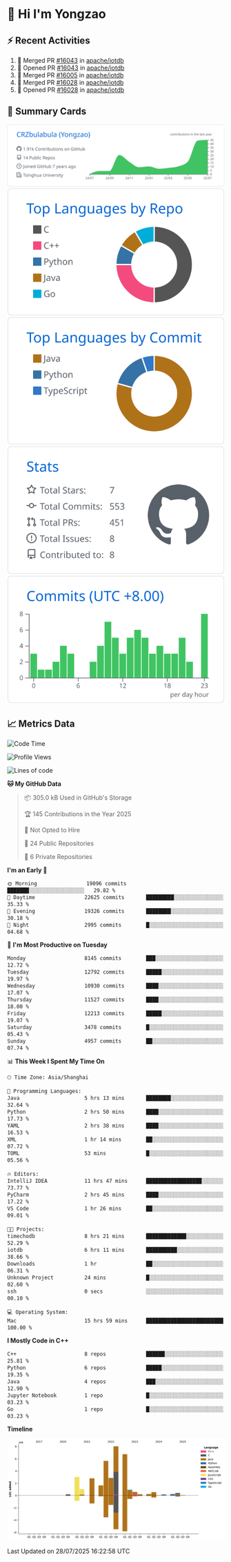 # 👋 Hi I'm Yongzao

## ⚡ Recent Activities
<!--START_SECTION:activity-->
1. 🎉 Merged PR [#16043](https://github.com/apache/iotdb/pull/16043) in [apache/iotdb](https://github.com/apache/iotdb)
2. 💪 Opened PR [#16043](https://github.com/apache/iotdb/pull/16043) in [apache/iotdb](https://github.com/apache/iotdb)
3. 🎉 Merged PR [#16005](https://github.com/apache/iotdb/pull/16005) in [apache/iotdb](https://github.com/apache/iotdb)
4. 🎉 Merged PR [#16028](https://github.com/apache/iotdb/pull/16028) in [apache/iotdb](https://github.com/apache/iotdb)
5. 💪 Opened PR [#16028](https://github.com/apache/iotdb/pull/16028) in [apache/iotdb](https://github.com/apache/iotdb)
<!--END_SECTION:activity-->

## 🎑 Summary Cards

[![](https://raw.githubusercontent.com/CRZbulabula/CRZbulabula/main/profile-summary-card-output/github/0-profile-details.svg)](https://github.com/vn7n24fzkq/github-profile-summary-cards)
[![](https://raw.githubusercontent.com/CRZbulabula/CRZbulabula/main/profile-summary-card-output/github/1-repos-per-language.svg)](https://github.com/vn7n24fzkq/github-profile-summary-cards) [![](https://raw.githubusercontent.com/CRZbulabula/CRZbulabula/main/profile-summary-card-output/github/2-most-commit-language.svg)](https://github.com/vn7n24fzkq/github-profile-summary-cards)
[![](https://raw.githubusercontent.com/CRZbulabula/CRZbulabula/main/profile-summary-card-output/github/3-stats.svg)](https://github.com/vn7n24fzkq/github-profile-summary-cards) [![](https://raw.githubusercontent.com/CRZbulabula/CRZbulabula/main/profile-summary-card-output/github/4-productive-time.svg)](https://github.com/vn7n24fzkq/github-profile-summary-cards)

## 📈 Metrics Data

<!--START_SECTION:waka-->
![Code Time](http://img.shields.io/badge/Code%20Time-1%2C090%20hrs%2050%20mins-blue)

![Profile Views](http://img.shields.io/badge/Profile%20Views-0-blue)

![Lines of code](https://img.shields.io/badge/From%20Hello%20World%20I%27ve%20Written-35.2%20million%20lines%20of%20code-blue)

**🐱 My GitHub Data** 

> 📦 305.0 kB Used in GitHub's Storage 
 > 
> 🏆 145 Contributions in the Year 2025
 > 
> 🚫 Not Opted to Hire
 > 
> 📜 24 Public Repositories 
 > 
> 🔑 6 Private Repositories 
 > 
**I'm an Early 🐤** 

```text
🌞 Morning                19096 commits       ███████░░░░░░░░░░░░░░░░░░   29.82 % 
🌆 Daytime                22625 commits       █████████░░░░░░░░░░░░░░░░   35.33 % 
🌃 Evening                19326 commits       ████████░░░░░░░░░░░░░░░░░   30.18 % 
🌙 Night                  2995 commits        █░░░░░░░░░░░░░░░░░░░░░░░░   04.68 % 
```
📅 **I'm Most Productive on Tuesday** 

```text
Monday                   8145 commits        ███░░░░░░░░░░░░░░░░░░░░░░   12.72 % 
Tuesday                  12792 commits       █████░░░░░░░░░░░░░░░░░░░░   19.97 % 
Wednesday                10930 commits       ████░░░░░░░░░░░░░░░░░░░░░   17.07 % 
Thursday                 11527 commits       ████░░░░░░░░░░░░░░░░░░░░░   18.00 % 
Friday                   12213 commits       █████░░░░░░░░░░░░░░░░░░░░   19.07 % 
Saturday                 3478 commits        █░░░░░░░░░░░░░░░░░░░░░░░░   05.43 % 
Sunday                   4957 commits        ██░░░░░░░░░░░░░░░░░░░░░░░   07.74 % 
```


📊 **This Week I Spent My Time On** 

```text
🕑︎ Time Zone: Asia/Shanghai

💬 Programming Languages: 
Java                     5 hrs 13 mins       ████████░░░░░░░░░░░░░░░░░   32.64 % 
Python                   2 hrs 50 mins       ████░░░░░░░░░░░░░░░░░░░░░   17.73 % 
YAML                     2 hrs 38 mins       ████░░░░░░░░░░░░░░░░░░░░░   16.53 % 
XML                      1 hr 14 mins        ██░░░░░░░░░░░░░░░░░░░░░░░   07.72 % 
TOML                     53 mins             █░░░░░░░░░░░░░░░░░░░░░░░░   05.56 % 

🔥 Editors: 
IntelliJ IDEA            11 hrs 47 mins      ██████████████████░░░░░░░   73.77 % 
PyCharm                  2 hrs 45 mins       ████░░░░░░░░░░░░░░░░░░░░░   17.22 % 
VS Code                  1 hr 26 mins        ██░░░░░░░░░░░░░░░░░░░░░░░   09.01 % 

🐱‍💻 Projects: 
timechodb                8 hrs 21 mins       █████████████░░░░░░░░░░░░   52.29 % 
iotdb                    6 hrs 11 mins       ██████████░░░░░░░░░░░░░░░   38.66 % 
Downloads                1 hr                ██░░░░░░░░░░░░░░░░░░░░░░░   06.31 % 
Unknown Project          24 mins             █░░░░░░░░░░░░░░░░░░░░░░░░   02.60 % 
ssh                      0 secs              ░░░░░░░░░░░░░░░░░░░░░░░░░   00.10 % 

💻 Operating System: 
Mac                      15 hrs 59 mins      █████████████████████████   100.00 % 
```

**I Mostly Code in C++** 

```text
C++                      8 repos             ██████░░░░░░░░░░░░░░░░░░░   25.81 % 
Python                   6 repos             █████░░░░░░░░░░░░░░░░░░░░   19.35 % 
Java                     4 repos             ███░░░░░░░░░░░░░░░░░░░░░░   12.90 % 
Jupyter Notebook         1 repo              █░░░░░░░░░░░░░░░░░░░░░░░░   03.23 % 
Go                       1 repo              █░░░░░░░░░░░░░░░░░░░░░░░░   03.23 % 
```



**Timeline**

![Lines of Code chart](https://raw.githubusercontent.com/CRZbulabula/CRZbulabula/main/assets/bar_graph.png)


 Last Updated on 28/07/2025 16:22:58 UTC
<!--END_SECTION:waka-->

